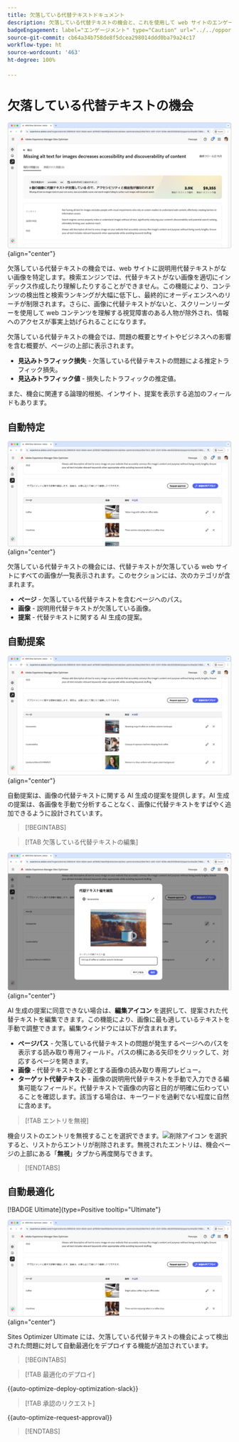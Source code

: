 ```yaml
---
title: 欠落している代替テキストドキュメント
description: 欠落している代替テキストの機会と、これを使用して web サイトのエンゲージメントを向上させる方法について説明します。
badgeEngagement: label="エンゲージメント" type="Caution" url="../../opportunity-types/engagement.md" tooltip="エンゲージメント"
source-git-commit: cb64a34b758de8f5dcea298014ddd0ba79a24c17
workflow-type: ht
source-wordcount: '463'
ht-degree: 100%

---
```



# 欠落している代替テキストの機会

![欠落している代替テキストの機会](./assets/missing-alt-text/hero.png){align="center"}

欠落している代替テキストの機会では、web サイトに説明用代替テキストがない画像を特定します。検索エンジンでは、代替テキストがない画像を適切にインデックス作成したり理解したりすることができません。この機能により、コンテンツの検出性と検索ランキングが大幅に低下し、最終的にオーディエンスへのリーチが制限されます。さらに、画像に代替テキストがないと、スクリーンリーダーを使用して web コンテンツを理解する視覚障害のある人物が除外され、情報へのアクセスが事実上妨げられることになります。

欠落している代替テキストの機会では、問題の概要とサイトやビジネスへの影響を含む概要が、ページの上部に表示されます。

* **見込みトラフィック損失** - 欠落している代替テキストの問題による推定トラフィック損失。
* **見込みトラフィック値** - 損失したトラフィックの推定値。

また、機会に関連する論理的根拠、インサイト、提案を表示する追加のフィールドもあります。

## 自動特定

![欠落している代替テキストの自動特定](./assets/missing-alt-text/auto-identify.png){align="center"}

欠落している代替テキストの機会には、代替テキストが欠落している web サイトにすべての画像が一覧表示されます。このセクションには、次のカテゴリが含まれます。

* **ページ** - 欠落している代替テキストを含むページへのパス。
* **画像** - 説明用代替テキストが欠落している画像。
* **提案** - 代替テキストに関する AI 生成の提案。

## 自動提案

![欠落している代替テキストの自動提案](./assets/missing-alt-text/auto-suggest.png){align="center"}

自動提案は、画像の代替テキストに関する AI 生成の提案を提供します。AI 生成の提案は、各画像を手動で分析することなく、画像に代替テキストをすばやく追加できるように設計されています。

>[!BEGINTABS]

>[!TAB 欠落している代替テキストの編集]

![欠落している代替テキストの編集](./assets/missing-alt-text/edit-alt-text-value.png){align="center"}

AI 生成の提案に同意できない場合は、**編集アイコン** を選択して、提案された代替テキストを編集できます。この機能により、画像に最も適しているテキストを手動で調整できます。編集ウィンドウには以下が含まれます。

* **ページパス** - 欠落している代替テキストの問題が発生するページへのパスを表示する読み取り専用フィールド。パスの横にある矢印をクリックして、対応するページを開きます。
* **画像** - 代替テキストを必要とする画像の読み取り専用プレビュー。
* **ターゲット代替テキスト** - 画像の説明用代替テキストを手動で入力できる編集可能なフィールド。代替テキストで画像の内容と目的が明確に伝わっていることを確認します。該当する場合は、キーワードを過剰でない程度に自然に含めます。

>[!TAB エントリを無視]

機会リストのエントリを無視することを選択できます。![削除アイコン](https://spectrum.adobe.com/static/icons/ui_18/CrossSize500.svg) を選択すると、リストからエントリが削除されます。無視されたエントリは、機会ページの上部にある「**無視**」タブから再度関与できます。

>[!ENDTABS]

## 自動最適化

[!BADGE Ultimate]{type=Positive tooltip="Ultimate"}

![欠落している代替テキストの自動最適化](./assets/missing-alt-text/auto-optimize.png){align="center"}

Sites Optimizer Ultimate には、欠落している代替テキストの機会によって検出された問題に対して自動最適化をデプロイする機能が追加されています。<!--- TBD-need more in-depth and opportunity specific information here. What does the auto-optimization do?-->

>[!BEGINTABS]

>[!TAB 最適化のデプロイ]

{{auto-optimize-deploy-optimization-slack}}

>[!TAB 承認のリクエスト]

{{auto-optimize-request-approval}}

>[!ENDTABS]
